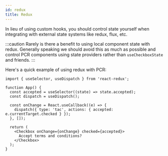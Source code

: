 ```yaml
---
id: redux
title: Redux
---
```


In lieu of using custom hooks, you should control state yourself when
integrating with external state systems like redux, flux, etc.

<!-- prettier-ignore -->
:::caution
Rarely is there a benefit to using local component state with redux.
Generally speaking we should avoid this as much as possible and control
PCR components using state providers rather than `useCheckboxState` and friends.
:::

Here's a quick example of using redux with PCR:

```tsx
import { useSelector, useDispatch } from 'react-redux';

function App() {
  const accepted = useSelector((state) => state.accepted);
  const dispatch = useDispatch();

  const onChange = React.useCallback((e) => {
    dispatch({ type: 'tac', actions: { accepted: e.currentTarget.checked } });
  }, []);

  return (
    <Checkbox onChange={onChange} checked={accepted}>
      Accept terms and conditions?
    </Checkbox>
  );
}
```
